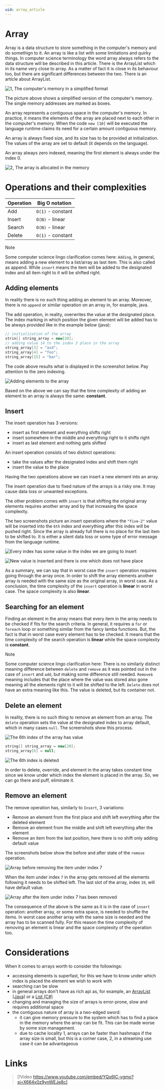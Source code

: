 ```yaml
---
uid: array_article
---
```


# Array

Array is a data structure to store something in the computer's memory and do
somethign to it. 
An array is like a list with some limitations and quirky things.
In computer science terminology the word array always refers to the data
structure will be described in this article.
There is the ArrayList which in its name very close to array.
As a matter of fact it is close in its behaviour too, but there are significant
differences between the two.
There is an article about ArrayList.

![1, The computer's memory in a simplified format](images/array.drawio.png)

The picture above shows a simplified version of the computer's memory. The
single memory addresses are marked as boxes.

An array represents a contiguous space in the computer's memory.
In practice, it means the elements of the array are placed next to each other in
the computer's memory.
When the code `new [10]` will be executed the language runtime claims its need
for a certain amount contiguous memory.

An array is always fixed size, and its size has to be provided at initialization.
The values of the array are set to default (it depends on the language).

An array always zero indexed, meaning the first element is always under the
index 0.

![2, The array is allocated in the memory](images/array_allocated.drawio.png)

# Operations and their complexities

| Operation | Big O notation    |
|-----------|-------------------|
| Add       | `O(1)` - constant |
| Insert    | `O(N)` - linear   |
| Search    | `O(N)` - linear   |
| Delete    | `O(1)` - constant |

> [!Note]
> Some computer science lingo clarification comes here:
> `Adding`, in general, means adding a new element to a list/array as last item. This is also called as append.
> While `insert` means the item will be added to the designated index and all item right to it will be
> shifted right.

## Adding elements

In reality there is no such thing adding an element to an array.
Moreover, there is no `append` or similar operation on an array in, for
example, java.

The add operation, in reality, overwrites the value at the designated place.
The index marking in which position the given element will be added has to be
always provided like in the example below (java):

```java
// initialization of the array
strin[] string_array = new[20];
// adding value 14 to the index 3 place in the array
string_array[3] = "asd";
string_array[4] = "foo";
string_array[15] = "bar";
```
The code above results what is displayed in the screenshot below.
Pay attention to the zero indexing.

![Adding elements to the array](images/array_adding2.drawio.png)

Based on the above we can say that the time complexity of adding an element to an array is 
always the same: **constant**.

## Insert

The insert operation has 3 versions:

- insert as first element and everything shifts right
- insert somewhere in the middle and everything right to it shifts right
- insert as last element and nothing gets shifted

An insert operation consists of two distinct operations:

- take the values after the designated index and shift them right
- insert the value to the place

Having the two operations above we can insert a new element into an array.

The insert operation due to fixed nature of the arrays is a risky one.
It may cause data loss or unwanted exceptions.

The other problem comes with `insert` is that shifting the original array elements requires
another array and by that increasing the space complexity.

The two screenshots picture an insert operations where the `"five-2"` value will be inserted
into the `6th` index and everything after this index will be pushed right.
Since the array is already full there is no place for the last item to be shifted to.
It is either a silent data loss or some type of error message from the language runtime.

![Every index has some value in the index we are going to insert](images/array_insert_start.drawio.png)

![New value is inserted and there is one which does not have place](images/array_insert_inserted.drawio.png)

As a summary, we can say that in worst case the `insert` operation requires going through the
array once.
In order to shift the array elements another array is needed with the same size as the
original array, in worst case.
As a conclusion, the time complexity of the `insert` operation is **linear** in worst case.
The space complexity is also **linear**.

## Searching for an element

Finding an element in the array means that every item in the array needs to be checked
if fits for the search criteria.
In general, it requires a `for` or `foreach` loop or something similar from the fancy
lamba functions.
But, the fact is that in worst case every element has to be checked.
It means that the time complexity of the search operation is **linear** while the space
complexity is **constant**.

> [!Note]
> Some computer science lingo clarification here:
> There is no similarly distinct meaning difference between `delete` and `remove` as it was
> pointed out in the case of `insert` and `add`, but making some difference still needed.
> `Remove`s meaning includes that the place where the value was stored also gone meaning
> all the elements right to it will be shifted to the left.
> `Delete` does not have an extra meaning like this.
> The value is deleted, but its container not.

## Delete an element

In reality, there is no such thing to remove an element from an array.
The `delete` operation sets the value at the designated index to array default, which in
many cases `null`.
The screenshots show this process.

![The 6th index of the array has value](images/array_delete_start.drawio.png)

```java
string[] string_array = new[20];
string_array[6] = null;
```

![The 6th index is deleted](images/array_deleted.drawio.png)

In order to delete, override, and element in the array takes constant time since we know under
which index the element is placed in the array.
So, we can go there and puff, eliminate it.

## Remove an element

The remove operation has, similarly to `Insert`, 3 variations:

- Remove an element from the first place and shift left everything after the deleted element
- Remove an element from the middle and shift left everything after the element
- Remove an item from the last position, here there is no shift only adding default value

The screenshots below show the before and after state of the `remove` operation.

![Array before removing the item under index 7](images/array_remove_start.drawio.png)

When the item under index `7` in the array gets removed all the elements following it
needs to be shifted left.
The last slot of the array, index `19`, will have default value.

![Array after the item under index 7 has been removed](images/array_remove_removed.drawio.png)

The consequence of the above is the same as it is in the case of `insert` operation:
another array, or some extra space, is needed to shuffle the items.
In worst case another array with the same size is needed and the array has to be scanned fully.
For this reason the time complexity of removing an element is linear and the space complexity 
of the operation too.

# Considerations

When it comes to arrays worth to consider the followings:

- accessing elements is superfast, for this we have to know under which index is placed the 
  element we wish to work with
- searching can be slow
- in general arrays don't have as rich api as, for example, an [ArrayList (Java)](https://docs.oracle.com/javase/8/docs/api/java/util/ArrayList.html) or a [List (C#)](https://learn.microsoft.com/en-us/dotnet/api/system.collections.generic.list-1?view=net-8.0)
- changing and managing the size of arrays is error-prone, slow and requires additional space
- the contiguous nature of array is a two-edged sword:
  - it can give memory pressure to the system which has to find a place in the memory
  where the array can be fit. This can be made worse by some size management.
  - due to cache locality 1, arrays can be faster than hashmaps if the array size is small,
  but this is a corner case, 2, in a streaming use case it can be advantageous

# Links

> [!Video https://www.youtube.com/embed/YQs6IC-vgmo?si=X664x0z9ynWEJe8c]